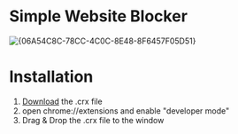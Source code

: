 # Simple Website Blocker
![{06A54C8C-78CC-4C0C-8E48-8F6457F05D51}](https://github.com/user-attachments/assets/be3ed834-8da2-462a-b58b-47b86110d366)

# Installation
1. [Download](https://github.com/skarockoi/Simple-Website-Blocker/releases/) the .crx file
2. open chrome://extensions and enable "developer mode"
3. Drag & Drop the .crx file to the window
